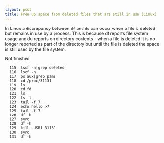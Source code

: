 ```yaml
---
layout: post 
title: Free up space from deleted files that are still in use (Linux)
---
```


In Linux a discrepancy between `df` and `du` can occur when a file is
deleted but remains in use by a process. This is because df reports file
system usage and du reports on directory contents - when a file is
deleted it is no longer reported as part of the directory but until the
file is deleted the space is still used by the file system.

Not finished

      115  lsof -n|grep deleted
      116  lsof -n
      117  ps aux|grep pams
      118  cd /proc/31131
      119  ls
      120  cd fd
      121  ls
      122  ls -l
      123  tail -f 7
      124  echo hello >7
      125  tail -f 7
      126  df -h
      127  sync
      128  df -h
      129  kill -USR1 31131
      130  sync
      131  df -h
